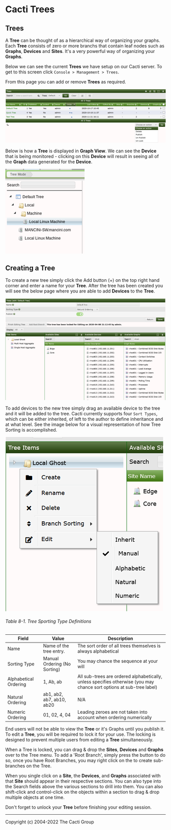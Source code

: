# Cacti Trees

## Trees

A **Tree** can be thought of as a hierarchical way of organizing your graphs.
Each **Tree** consists of zero or more branchs that contain
leaf nodes such as **Graphs**, **Devices** and **Sites**. It's a very powerful
way of organizing your **Graphs**.

Below we can see the current **Trees** we have setup on our Cacti
server. To get to this screen click `Console > Management > Trees`.

From this page you can add or remove **Trees** as required.

![Tree Management Page](images/trees.png)

Below is how a **Tree** is displayed in **Graph View**.  We can see the **Device**
that is being monitored - clicking on this **Device** will result in seeing all
of the **Graph** data generated for the **Device**.

![Tree View](images/tree-view.png)

## Creating a Tree

To create a new tree simply click the Add button (+) on the top right hand
corner and enter a name for your **Tree**. After the tree has been created you will
see the below page where you are able to add **Devices** to the **Tree**.

![Tree Options](images/tree-options.png)

To add devices to the new tree simply drag an available device to the
tree and it will be added to the tree.  Cacti currently supports four
`Sort Types`, which can be either inherited, of left to the author to define
inheritance and at what level.  See the image below for a visual representation
of how Tree Sorting is accomplished.

![Tree Sorting](images/tree-options-sorting.png)

###### Table 8-1. Tree Sporting Type Definitions

Field | Value | Description
--- | --- | ---
Name | Name of the tree entry. | The sort order of all trees themselves is always alphabetical
Sorting Type | Manual Ordering (No Sorting) | You may chance the sequence at your will
Alphabetical Ordering |  1, Ab, ab | All sub-trees are ordered alphabetically, unless specifies otherwise (you may chance sort options at sub-tree label)
Natural Ordering | ab1, ab2, ab7, ab10, ab20 | N/A
Numeric Ordering | 01, 02, 4, 04 | Leading zeroes are not taken into account when ordering numerically

End users will not be able to view the **Tree** or it's Graphs until you
publish it.  To edit a **Tree**, you will be required to lock it for your use.
The locking is designed to prevent multiple users from editing a **Tree**
simultaneously.

When a Tree is locked, you can drag & drop the **Sites**, **Devices** and
**Graphs** over to the Tree menu.  To add a 'Root Branch', simply press the
button to do so, once you have Root Branches, you may right click on the to
create sub-branches on the Tree.

When you single click on a **Site**, the **Devices**, and **Graphs** associated with
that **Site** should appear in their respective sections.  You can also type into
the Search fields above the various sections to drill into them.  You can also shift-click
and control-click on the objects within a section to drag & drop multiple objects
at one time.

Don't forget to unlock your **Tree** before finishing your editing session.

---
<copy>Copyright (c) 2004-2022 The Cacti Group</copy>
